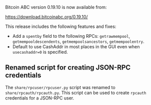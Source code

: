 Bitcoin ABC version 0.19.10 is now available from:

  <https://download.bitcoinabc.org/0.19.10/>

This release includes the following features and fixes:
  - Add a `spentby` field to the following RPCs: `getrawmempool`,
  `getmempooldescendents`, `getmempoolsancestors`, `getmempoolentry`.
  - Default to use CashAddr in most places in the GUI even when `usecashaddr=0` is specified.


Renamed script for creating JSON-RPC credentials
-----------------------------
The `share/rpcuser/rpcuser.py` script was renamed to `share/rpcauth/rpcauth.py`.
This script can be used to create `rpcauth` credentials for a JSON-RPC user.
